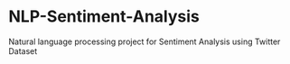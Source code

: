 # NLP-Sentiment-Analysis
Natural language processing project for Sentiment Analysis using Twitter Dataset 
